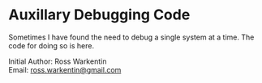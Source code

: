 # Auxillary Debugging Code

Sometimes I have found the need to debug a single system at a time. The code for doing so is here.

Initial Author: Ross Warkentin  
Email: ross.warkentin@gmail.com  
